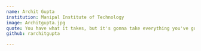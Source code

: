 ```yaml
---
name: Archit Gupta
institution: Manipal Institute of Technology
image: Architgupta.jpg
quote: You have what it takes, but it's gonna take everything you've got.
github: rarchitgupta

---
```


